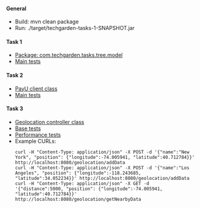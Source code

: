 #### General

* Build: mvn clean package
* Run: ./target/techgarden-tasks-1-SNAPSHOT.jar

#### Task 1

* [Package: com.techgarden.tasks.tree.model](https://github.com/mmaszkie/techgarden/tree/master/src/main/java/com/techgarden/tasks/tree/model)
* [Main tests](https://github.com/mmaszkie/techgarden/blob/master/src/test/java/com/techgarden/tasks/tree/model/TreesTest.java)

#### Task 2

* [PayU client class](https://github.com/mmaszkie/techgarden/blob/master/src/main/java/com/techgarden/tasks/payu/gateway/PayUClient.java)
* [Main tests](https://github.com/mmaszkie/techgarden/blob/master/src/test/java/com/techgarden/tasks/payu/gateway/PayUClientTest.java)

#### Task 3

* [Geolocation controller class](https://github.com/mmaszkie/techgarden/blob/master/src/main/java/com/techgarden/tasks/geolocation/service/GeolocationController.java)
* [Base tests](https://github.com/mmaszkie/techgarden/blob/master/src/test/java/com/techgarden/tasks/geolocation/service/GeolocationControllerTest.java)
* [Performance tests](https://github.com/mmaszkie/techgarden/blob/master/src/test/java/com/techgarden/tasks/geolocation/service/GeolocationControllerPerformanceTest.java)
* Example CURLs:
    ```
    curl -H "Content-Type: application/json" -X POST -d '{"name":"New York", "position": {"longitude":-74.005941, "latitude":40.712784}}' http://localhost:8080/geolocation/addData
    curl -H "Content-Type: application/json" -X POST -d '{"name":"Los Angeles", "position": {"longitude":-118.243685, "latitude":34.052234}}' http://localhost:8080/geolocation/addData
    curl -H "Content-Type: application/json" -X GET -d '{"distance":5000, "position": {"longitude":-74.005941, "latitude":40.712784}}' http://localhost:8080/geolocation/getNearbyData
    ```

